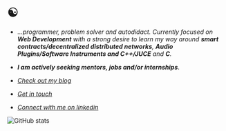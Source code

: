 #  ☯︎

- *...programmer, problem solver and autodidact. Currently focused on **Web Development** with a strong desire to learn my way around **smart contracts/decentralized distributed networks**, **Audio Plugins/Software Instruments and C++/JUCE** and **C**.* 

- ***I am actively seeking mentors, jobs and/or internships***. 

- *[Check out my blog](https://cosmicfuturisticcyberblog.netlify.app/)*

- *[Get in touch](mailto:mattbmoorin@gmail.com)*

- *[Connect with me on linkedin](https://www.linkedin.com/in/matthew-moorin-484241204/)*

![GitHub stats](https://github-readme-stats.vercel.app/api?username=mattbmoorin&show_icons=true&theme=highcontrast)
  
 
  
   
